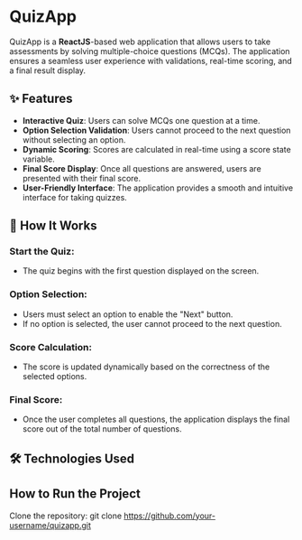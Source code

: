 # QuizApp

QuizApp is a **ReactJS**-based web application that allows users to take assessments by solving multiple-choice questions (MCQs). The application ensures a seamless user experience with validations, real-time scoring, and a final result display.

## ✨ Features

- **Interactive Quiz**: Users can solve MCQs one question at a time.
- **Option Selection Validation**: Users cannot proceed to the next question without selecting an option.
- **Dynamic Scoring**: Scores are calculated in real-time using a score state variable.
- **Final Score Display**: Once all questions are answered, users are presented with their final score.
- **User-Friendly Interface**: The application provides a smooth and intuitive interface for taking quizzes.

## 🚀 How It Works

### Start the Quiz:
- The quiz begins with the first question displayed on the screen.

### Option Selection:
- Users must select an option to enable the "Next" button.
- If no option is selected, the user cannot proceed to the next question.

### Score Calculation:
- The score is updated dynamically based on the correctness of the selected options.

### Final Score:
- Once the user completes all questions, the application displays the final score out of the total number of questions.

## 🛠️ Technologies Used

## How to Run the Project
Clone the repository:
git clone https://github.com/your-username/quizapp.git

